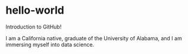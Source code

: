 # hello-world
Introduction to GitHub!

I am a California native, graduate of the University of Alabama, and I am immersing myself into data science.
